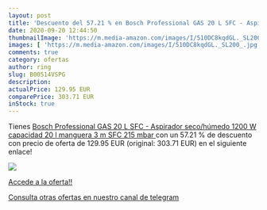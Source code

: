 ```yaml
---
layout: post
title: 'Descuento del 57.21 % en Bosch Professional GAS 20 L SFC - Aspira'
date: 2020-09-20 12:44:50
thumbnailImage: 'https://m.media-amazon.com/images/I/510DC8kqdGL._SL200_.jpg'
images: [ 'https://m.media-amazon.com/images/I/510DC8kqdGL._SL200_.jpg' ]
comments: true
category: ofertas
author: ring
slug: B00514VSPG
description:
actualPrice: 129.95 EUR
comparePrice: 303.71 EUR
inStock: true
---
```


Tienes [Bosch Professional GAS 20 L SFC - Aspirador seco/húmedo  1200 W  capacidad 20 l  manguera 3 m  SFC  215 mbar ](https://www.amazon.com/dp/B00514VSPG/?tag=redken08-20) con un 57.21 % de descuento con precio de oferta de 129.95 EUR (original: 303.71 EUR) en el siguiente enlace!

[![](https://m.media-amazon.com/images/I/510DC8kqdGL._SL200_.jpg)](https://www.amazon.com/dp/B00514VSPG/?tag=redken08-20)

[Accede a la oferta!!](https://www.amazon.com/dp/B00514VSPG/?tag=redken08-20)

[Consulta otras ofertas en nuestro canal de telegram](https://t.me/s/ofertas25)
